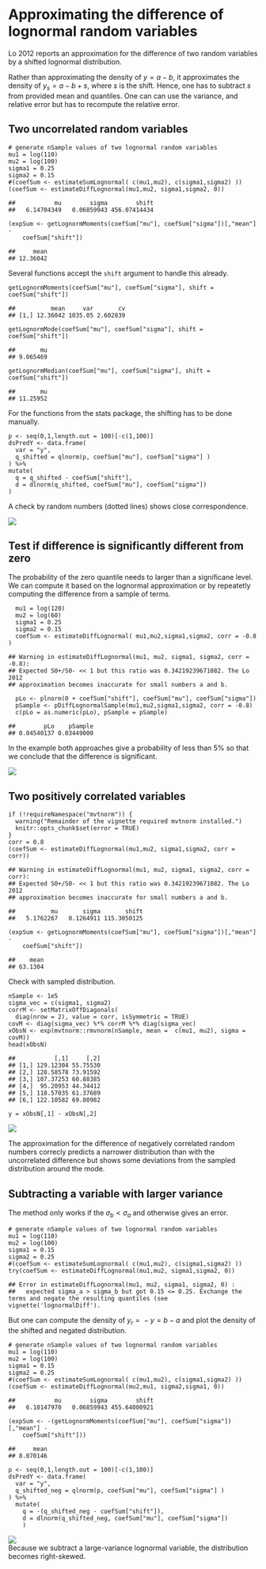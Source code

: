 Approximating the difference of lognormal random variables
==========================================================

Lo 2012 reports an approximation for the difference of two random
variables by a shifted lognormal distribution.

Rather than approximating the density of *y* = *a* − *b*, it
approximates the density of *y*<sub>*s*</sub> = *a* − *b* + *s*, where
*s* is the shift. Hence, one has to subtract *s* from provided mean and
quantiles. One can can use the variance, and relative error but has to
recompute the relative error.

Two uncorrelated random variables
---------------------------------

    # generate nSample values of two lognormal random variables
    mu1 = log(110)
    mu2 = log(100)
    sigma1 = 0.25
    sigma2 = 0.15
    #(coefSum <- estimateSumLognormal( c(mu1,mu2), c(sigma1,sigma2) ))
    (coefSum <- estimateDiffLognormal(mu1,mu2, sigma1,sigma2, 0))

    ##           mu        sigma        shift 
    ##   6.14704349   0.06859943 456.07414434

    (expSum <- getLognormMoments(coefSum["mu"], coefSum["sigma"])[,"mean"] - 
        coefSum["shift"])

    ##     mean 
    ## 12.36042

Several functions accept the `shift` argument to handle this already.

    getLognormMoments(coefSum["mu"], coefSum["sigma"], shift = coefSum["shift"])

    ##          mean     var       cv
    ## [1,] 12.36042 1035.05 2.602839

    getLognormMode(coefSum["mu"], coefSum["sigma"], shift = coefSum["shift"])

    ##       mu 
    ## 9.065469

    getLognormMedian(coefSum["mu"], coefSum["sigma"], shift = coefSum["shift"])

    ##       mu 
    ## 11.25952

For the functions from the stats package, the shifting has to be done
manually.

    p <- seq(0,1,length.out = 100)[-c(1,100)]
    dsPredY <- data.frame(
      var = "y", 
      q_shifted = qlnorm(p, coefSum["mu"], coefSum["sigma"] )
    ) %>%
    mutate( 
      q = q_shifted - coefSum["shift"],
      d = dlnorm(q_shifted, coefSum["mu"], coefSum["sigma"])
    )

A check by random numbers (dotted lines) shows close correspondence.

<img src="lognormalDiff_files/figure-markdown_strict/plotUncorr-1.png" style="display:block; margin: auto" />

Test if difference is significantly different from zero
-------------------------------------------------------

The probability of the zero quantile needs to larger than a significane
level. We can compute it based on the lognormal approximation or by
repeatetly computing the difference from a sample of terms.

      mu1 = log(120)
      mu2 = log(60)
      sigma1 = 0.25
      sigma2 = 0.15
      coefSum <- estimateDiffLognormal( mu1,mu2,sigma1,sigma2, corr = -0.8 )

    ## Warning in estimateDiffLognormal(mu1, mu2, sigma1, sigma2, corr = -0.8):
    ## Expected S0+/S0- << 1 but this ratio was 0.34219239671082. The Lo 2012
    ## approximation becomes inaccurate for small numbers a and b.

      pLo <- plnorm(0 + coefSum["shift"], coefSum["mu"], coefSum["sigma"])
      pSample <- pDiffLognormalSample(mu1,mu2,sigma1,sigma2, corr = -0.8)
      c(pLo = as.numeric(pLo), pSample = pSample)

    ##        pLo    pSample 
    ## 0.04540137 0.03449000

In the example both approaches give a probability of less than 5% so
that we conclude that the difference is significant.

<img src="lognormalDiff_files/figure-markdown_strict/plotSignifZero-1.png" style="display:block; margin: auto" />

Two positively correlated variables
-----------------------------------

    if (!requireNamespace("mvtnorm")) {
      warning("Remainder of the vignette required mvtnorm installed.")
      knitr::opts_chunk$set(error = TRUE) 
    }
    corr = 0.8
    (coefSum <- estimateDiffLognormal(mu1,mu2, sigma1,sigma2, corr = corr))

    ## Warning in estimateDiffLognormal(mu1, mu2, sigma1, sigma2, corr = corr):
    ## Expected S0+/S0- << 1 but this ratio was 0.34219239671082. The Lo 2012
    ## approximation becomes inaccurate for small numbers a and b.

    ##          mu       sigma       shift 
    ##   5.1762267   0.1264911 115.3050125

    (expSum <- getLognormMoments(coefSum["mu"], coefSum["sigma"])[,"mean"] - 
        coefSum["shift"])

    ##    mean 
    ## 63.1304

Check with sampled distribution.

    nSample <- 1e5
    sigma_vec = c(sigma1, sigma2)
    corrM <- setMatrixOffDiagonals(
      diag(nrow = 2), value = corr, isSymmetric = TRUE)
    covM <- diag(sigma_vec) %*% corrM %*% diag(sigma_vec)
    xObsN <- exp(mvtnorm::rmvnorm(nSample, mean =  c(mu1, mu2), sigma = covM))
    head(xObsN)

    ##           [,1]     [,2]
    ## [1,] 129.12304 55.75530
    ## [2,] 128.58578 73.91592
    ## [3,] 107.37253 60.88385
    ## [4,]  95.20953 44.34412
    ## [5,] 118.57035 61.37689
    ## [6,] 122.10582 69.80982

    y = xObsN[,1] - xObsN[,2]

<img src="lognormalDiff_files/figure-markdown_strict/pdfDiffCorr80-1.png" style="display:block; margin: auto" />

The approximation for the difference of negatively correlated random
numbers correcly predicts a narrower distribution than with the
uncorrelated difference but shows some deviations from the sampled
distribution around the mode.

Subtracting a variable with larger variance
-------------------------------------------

The method only works if the *σ*<sub>*b*</sub> &lt; *σ*<sub>*a*</sub>
and otherwise gives an error.

    # generate nSample values of two lognormal random variables
    mu1 = log(110)
    mu2 = log(100)
    sigma1 = 0.15
    sigma2 = 0.25
    #(coefSum <- estimateSumLognormal( c(mu1,mu2), c(sigma1,sigma2) ))
    try(coefSum <- estimateDiffLognormal(mu1,mu2, sigma1,sigma2, 0))

    ## Error in estimateDiffLognormal(mu1, mu2, sigma1, sigma2, 0) : 
    ##   expected sigma_a > sigma_b but got 0.15 <= 0.25. Exchange the terms and negate the resulting quantiles (see vignette('lognormalDiff').

But one can compute the density of
*y*<sub>*r*</sub> =  − *y* = *b* − *a* and plot the density of the
shifted and negated distribution.

    # generate nSample values of two lognormal random variables
    mu1 = log(110)
    mu2 = log(100)
    sigma1 = 0.15
    sigma2 = 0.25
    #(coefSum <- estimateSumLognormal( c(mu1,mu2), c(sigma1,sigma2) ))
    (coefSum <- estimateDiffLognormal(mu2,mu1, sigma2,sigma1, 0))

    ##           mu        sigma        shift 
    ##   6.10147970   0.06859943 455.64000921

    (expSum <- -(getLognormMoments(coefSum["mu"], coefSum["sigma"])[,"mean"] - 
        coefSum["shift"]))

    ##     mean 
    ## 8.070146

    p <- seq(0,1,length.out = 100)[-c(1,100)]
    dsPredY <- data.frame(
      var = "y", 
      q_shifted_neg = qlnorm(p, coefSum["mu"], coefSum["sigma"] )
    ) %>%
      mutate( 
        q = -(q_shifted_neg - coefSum["shift"]),
        d = dlnorm(q_shifted_neg, coefSum["mu"], coefSum["sigma"])
        )

<img src="lognormalDiff_files/figure-markdown_strict/plotDiffLargerVar-1.png" style="display:block; margin: auto" />
Because we subtract a large-variance lognormal variable, the
distribution becomes right-skewed.
